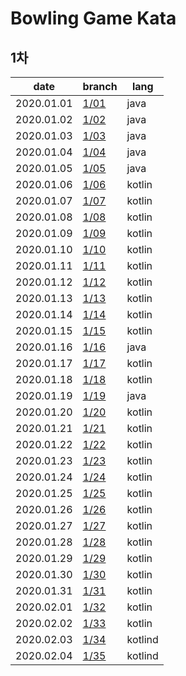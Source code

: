 # Bowling Game Kata

## 1차
date | branch | lang
--- | --- | ---
2020.01.01 | [1/01](https://github.com/darklibra/bowling-game-kata/tree/1/1) | java
2020.01.02 | [1/02](https://github.com/darklibra/bowling-game-kata/tree/1/2) | java
2020.01.03 | [1/03](https://github.com/darklibra/bowling-game-kata/tree/1/3) | java
2020.01.04 | [1/04](https://github.com/darklibra/bowling-game-kata/tree/1/4) | java
2020.01.05 | [1/05](https://github.com/darklibra/bowling-game-kata/tree/1/5) | java
2020.01.06 | [1/06](https://github.com/darklibra/bowling-game-kata/tree/1/6) | kotlin
2020.01.07 | [1/07](https://github.com/darklibra/bowling-game-kata/tree/1/7) | kotlin
2020.01.08 | [1/08](https://github.com/darklibra/bowling-game-kata/tree/1/8) | kotlin
2020.01.09 | [1/09](https://github.com/darklibra/bowling-game-kata/tree/1/9) | kotlin
2020.01.10 | [1/10](https://github.com/darklibra/bowling-game-kata/tree/1/10) | kotlin
2020.01.11 | [1/11](https://github.com/darklibra/bowling-game-kata/tree/1/11) | kotlin
2020.01.12 | [1/12](https://github.com/darklibra/bowling-game-kata/tree/1/12) | kotlin
2020.01.13 | [1/13](https://github.com/darklibra/bowling-game-kata/tree/1/13) | kotlin
2020.01.14 | [1/14](https://github.com/darklibra/bowling-game-kata/tree/1/14) | kotlin
2020.01.15 | [1/15](https://github.com/darklibra/bowling-game-kata/tree/1/15) | kotlin
2020.01.16 | [1/16](https://github.com/darklibra/bowling-game-kata/tree/1/16) | java
2020.01.17 | [1/17](https://github.com/darklibra/bowling-game-kata/tree/1/17) | kotlin
2020.01.18 | [1/18](https://github.com/darklibra/bowling-game-kata/tree/1/18) | kotlin
2020.01.19 | [1/19](https://github.com/darklibra/bowling-game-kata/tree/1/19) | java
2020.01.20 | [1/20](https://github.com/darklibra/bowling-game-kata/tree/1/20) | kotlin
2020.01.21 | [1/21](https://github.com/darklibra/bowling-game-kata/tree/1/21) | kotlin
2020.01.22 | [1/22](https://github.com/darklibra/bowling-game-kata/tree/1/22) | kotlin
2020.01.23 | [1/23](https://github.com/darklibra/bowling-game-kata/tree/1/23) | kotlin
2020.01.24 | [1/24](https://github.com/darklibra/bowling-game-kata/tree/1/24) | kotlin
2020.01.25 | [1/25](https://github.com/darklibra/bowling-game-kata/tree/1/25) | kotlin
2020.01.26 | [1/26](https://github.com/darklibra/bowling-game-kata/tree/1/26) | kotlin
2020.01.27 | [1/27](https://github.com/darklibra/bowling-game-kata/tree/1/27) | kotlin
2020.01.28 | [1/28](https://github.com/darklibra/bowling-game-kata/tree/1/28) | kotlin
2020.01.29 | [1/29](https://github.com/darklibra/bowling-game-kata/tree/1/29) | kotlin
2020.01.30 | [1/30](https://github.com/darklibra/bowling-game-kata/tree/1/30) | kotlin
2020.01.31 | [1/31](https://github.com/darklibra/bowling-game-kata/tree/1/31) | kotlin
2020.02.01 | [1/32](https://github.com/darklibra/bowling-game-kata/tree/1/32) | kotlin
2020.02.02 | [1/33](https://github.com/darklibra/bowling-game-kata/tree/1/33) | kotlin
2020.02.03 | [1/34](https://github.com/darklibra/bowling-game-kata/tree/1/34) | kotlind
2020.02.04 | [1/35](g) | kotlind
